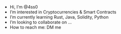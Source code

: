 - Hi, I’m @4ss0
- I’m interested in Cryptocurrencies & Smart Contracts
- I’m currently learning Rust, Java, Solidity, Python
- I’m looking to collaborate on ...
- How to reach me: DM me

<!---
4ss0/4ss0 is a ✨ special ✨ repository because its `README.md` (this file) appears on your GitHub profile.
You can click the Preview link to take a look at your changes.
--->
